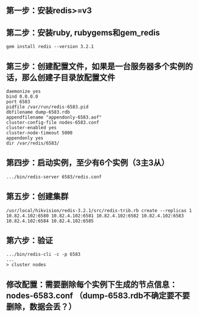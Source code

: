 ## 第一步：安装redis>=v3

## 第二步：安装ruby, rubygems和gem_redis
```
gem install redis --version 3.2.1
```

## 第三步：创建配置文件，如果是一台服务器多个实例的话，那么创建子目录放配置文件
```shell
daemonize yes
bind 0.0.0.0
port 6583
pidfile /var/run/redis-6583.pid
dbfilename dump-6583.rdb
appendfilename "appendonly-6583.aof"
cluster-config-file nodes-6583.conf
cluster-enabled yes
cluster-node-timeout 5000
appendonly yes
dir /var/redis/6583/
```

## 第四步：启动实例，至少有6个实例（3主3从）
```
.../bin/redis-server 6583/redis.conf
```

## 第五步：创建集群
```
/usr/local/hikvision/redis-3.2.1/src/redis-trib.rb create --replicas 1 10.82.4.102:6580 10.82.4.102:6581 10.82.4.102:6582 10.82.4.102:6583 10.82.4.102:6584 10.82.4.102:6585
```

## 第六步：验证
```
.../bin/redis-cli -c -p 6583
...
> cluster nodes
```


## 修改配置：需要删除每个实例下生成的节点信息：nodes-6583.conf （dump-6583.rdb不确定要不要删除，数据会丢？）

